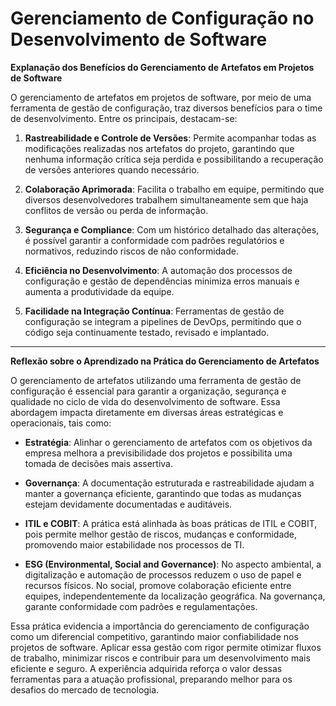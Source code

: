# Gerenciamento de Configuração no Desenvolvimento de Software

**Explanação dos Benefícios do Gerenciamento de Artefatos em Projetos de Software**

O gerenciamento de artefatos em projetos de software, por meio de uma ferramenta de gestão de configuração, traz diversos benefícios para o time de desenvolvimento. Entre os principais, destacam-se:

1. **Rastreabilidade e Controle de Versões**: Permite acompanhar todas as modificações realizadas nos artefatos do projeto, garantindo que nenhuma informação crítica seja perdida e possibilitando a recuperação de versões anteriores quando necessário.

2. **Colaboração Aprimorada**: Facilita o trabalho em equipe, permitindo que diversos desenvolvedores trabalhem simultaneamente sem que haja conflitos de versão ou perda de informação.

3. **Segurança e Compliance**: Com um histórico detalhado das alterações, é possível garantir a conformidade com padrões regulatórios e normativos, reduzindo riscos de não conformidade.

4. **Eficiência no Desenvolvimento**: A automação dos processos de configuração e gestão de dependências minimiza erros manuais e aumenta a produtividade da equipe.

5. **Facilidade na Integração Contínua**: Ferramentas de gestão de configuração se integram a pipelines de DevOps, permitindo que o código seja continuamente testado, revisado e implantado.

---

**Reflexão sobre o Aprendizado na Prática do Gerenciamento de Artefatos**

O gerenciamento de artefatos utilizando uma ferramenta de gestão de configuração é essencial para garantir a organização, segurança e qualidade no ciclo de vida do desenvolvimento de software. Essa abordagem impacta diretamente em diversas áreas estratégicas e operacionais, tais como:

- **Estratégia**: Alinhar o gerenciamento de artefatos com os objetivos da empresa melhora a previsibilidade dos projetos e possibilita uma tomada de decisões mais assertiva.

- **Governança**: A documentação estruturada e rastreabilidade ajudam a manter a governança eficiente, garantindo que todas as mudanças estejam devidamente documentadas e auditáveis.

- **ITIL e COBIT**: A prática está alinhada às boas práticas de ITIL e COBIT, pois permite melhor gestão de riscos, mudanças e conformidade, promovendo maior estabilidade nos processos de TI.

- **ESG (Environmental, Social and Governance)**: No aspecto ambiental, a digitalização e automação de processos reduzem o uso de papel e recursos físicos. No social, promove colaboração eficiente entre equipes, independentemente da localização geográfica. Na governança, garante conformidade com padrões e regulamentações.

Essa prática evidencia a importância do gerenciamento de configuração como um diferencial competitivo, garantindo maior confiabilidade nos projetos de software. Aplicar essa gestão com rigor permite otimizar fluxos de trabalho, minimizar riscos e contribuir para um desenvolvimento mais eficiente e seguro. A experiência adquirida reforça o valor dessas ferramentas para a atuação profissional, preparando melhor para os desafios do mercado de tecnologia.
